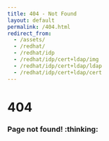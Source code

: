 ```yaml
---
title: 404 - Not Found
layout: default
permalink: /404.html
redirect_from:
  - /assets/
  - /redhat/
  - /redhat/idp
  - /redhat/idp/cert+ldap/img
  - /redhat/idp/cert+ldap/ldap
  - /redhat/idp/cert+ldap/cert
---
```

# 404
<h3>Page not found! :thinking:</h3>
